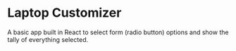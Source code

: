 # Laptop Customizer

A basic app built in React to select form (radio button) options and show the tally of everything selected.